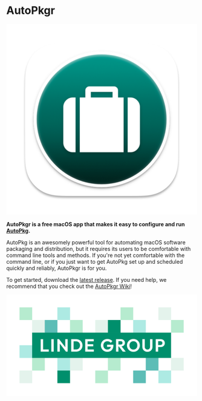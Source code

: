 # AutoPkgr

![autopkgr_logo.png](doc-images/AutoPkgrIcon.png)

__AutoPkgr is a free macOS app that makes it easy to configure and run [AutoPkg](https://autopkg.github.io/autopkg/).__

AutoPkg is an awesomely powerful tool for automating macOS software packaging and distribution, but it requires its users to be comfortable with command line tools and methods. If you're not yet comfortable with the command line, or if you just want to get AutoPkg set up and scheduled quickly and reliably, AutoPkgr is for you.

To get started, download the [latest release](https://github.com/lindegroup/autopkgr/releases/latest). If you need help, we recommend that you check out the [AutoPkgr Wiki](https://github.com/lindegroup/autopkgr/wiki)!

[![Linde Group](doc-images/linde_logo.png)](https://www.lindegroup.com/)
